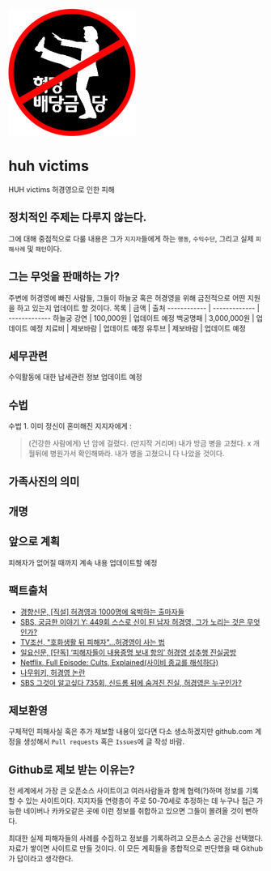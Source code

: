 ![victim](huh.png)


# huh victims
HUH victims 허경영으로 인한 피해

## 정치적인 주제는 다루지 않는다.
그에 대해 중점적으로 다룰 내용은 그가 `지지자`들에게 하는 `행동`, `수익수단`, 그리고 실제 `피해사례` 및 `패턴`이다.

## 그는 무엇을 판매하는 가?
주변에 허경영에 빠진 사람들, 그들이 하늘궁 혹은 허경영을 위해 금전적으로 어떤 지원을 하고 있는지 업데이트 할 것이다.
목록 | 금액 | 출처
------------ | ------------- | ------------- 
하늘궁 강연 | 100,000원 | 업데이트 예정
백궁명패 | 3,000,000원 | 업데이트 예정
치료비 | 제보바람 | 업데이트 예정
유투브 | 제보바람 | 업데이트 예정

## 세무관련
수익활동에 대한 납세관련 정보 업데이트 예정

## 수법
수법 1. 이미 정신이 혼미해진 지지자에게 :
> (건강한 사람에게) 넌 암에 걸렸다. 
> (만지작 거리며) 내가 방금 병을 고쳤다.
> x 개월뒤에 병원가서 확인해봐라. 내가 병을 고쳤으니 다 나았을 것이다.

## 가족사진의 의미

## 개명 

## 앞으로 계획
피해자가 없어질 때까지 계속 내용 업데이트할 예정

## 팩트출처
- [경향신문, [직설] 허경영과 1000명에 육박하는 출마자들](http://news.khan.co.kr/kh_news/khan_art_view.html?art_id=202003022051015)
- [SBS, 궁금한 이야기 Y: 449회 스스로 신이 된 남자 허경영, 그가 노리는 것은 무엇인가?](https://programs.sbs.co.kr/culture/cube/vod/54887/22000334546)
- [TV조선, "호화생활 뒤 피해자"…허경영이 사는 법](http://news.tvchosun.com/site/data/html_dir/2017/12/13/2017121390128.html)
- [일요신문, [단독] ‘피해자들이 내용증명 보내 항의’ 허경영 성추행 진실공방](http://ilyo.co.kr/?ac=article_view&entry_id=334372)
- [Netflix, Full Episode: Cults, Explained(사이비 종교를 해석하다)](https://www.youtube.com/watch?v=6NWIfiV1_XQ)
- [나무위키, 허경영 논란](https://namu.wiki/w/%ED%97%88%EA%B2%BD%EC%98%81/%EB%85%BC%EB%9E%80)
- [SBS 그것이 알고싶다 735회, 신드롬 뒤에 숨겨진 진실, 허경영은 누구인가?](https://allvod.sbs.co.kr/allvod/vodEndPage.do?mdaId=22000003289)

## 제보환영
구체적인 피해사실 혹은 추가 제보할 내용이 있다면 다소 생소하겠지만 github.com 계정을 생성해서 `Pull requests` 혹은 `Issues`에 글 작성 바람.

## Github로 제보 받는 이유는?
전 세계에서 가장 큰 오픈소스 사이트이고 여러사람들과 함께 협력(?)하며 정보를 기록할 수 있는 사이트이다. 지지자들 연령층이 주로 50-70세로 추정하는 데 누구나 접근 가능한 네이버나 카카오같은 곳에 이런 정보를 취합하고 있으면 그들이 몰려올 것이 뻔하다. 

최대한 실제 피해자들의 사례를 수집하고 정보를 기록하려고 오픈소스 공간을 선택했다. 자료가 쌓이면 사이트로 만들 것이다. 이 모든 계획들을 종합적으로 판단했을 때 Github가 답이라고 생각한다.
